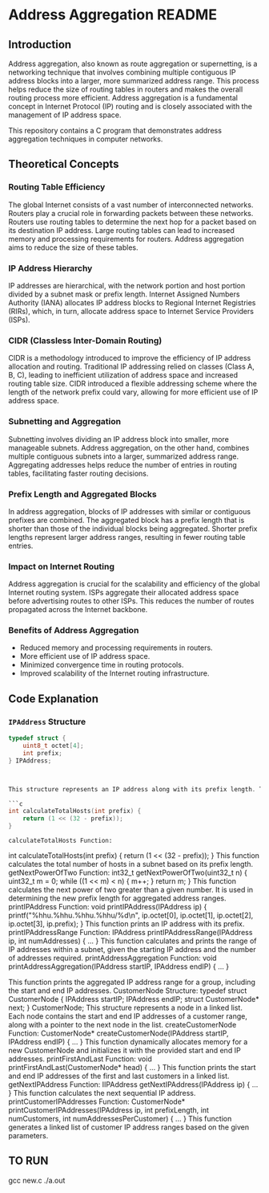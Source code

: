 # Address Aggregation README

## Introduction
Address aggregation, also known as route aggregation or supernetting, is a networking technique that involves combining multiple contiguous IP address blocks into a larger, more summarized address range. This process helps reduce the size of routing tables in routers and makes the overall routing process more efficient. Address aggregation is a fundamental concept in Internet Protocol (IP) routing and is closely associated with the management of IP address space.

This repository contains a C program that demonstrates address aggregation techniques in computer networks.

## Theoretical Concepts

### Routing Table Efficiency
The global Internet consists of a vast number of interconnected networks. Routers play a crucial role in forwarding packets between these networks. Routers use routing tables to determine the next hop for a packet based on its destination IP address. Large routing tables can lead to increased memory and processing requirements for routers. Address aggregation aims to reduce the size of these tables.

### IP Address Hierarchy
IP addresses are hierarchical, with the network portion and host portion divided by a subnet mask or prefix length. Internet Assigned Numbers Authority (IANA) allocates IP address blocks to Regional Internet Registries (RIRs), which, in turn, allocate address space to Internet Service Providers (ISPs).

### CIDR (Classless Inter-Domain Routing)
CIDR is a methodology introduced to improve the efficiency of IP address allocation and routing. Traditional IP addressing relied on classes (Class A, B, C), leading to inefficient utilization of address space and increased routing table size. CIDR introduced a flexible addressing scheme where the length of the network prefix could vary, allowing for more efficient use of IP address space.

### Subnetting and Aggregation
Subnetting involves dividing an IP address block into smaller, more manageable subnets. Address aggregation, on the other hand, combines multiple contiguous subnets into a larger, summarized address range. Aggregating addresses helps reduce the number of entries in routing tables, facilitating faster routing decisions.

### Prefix Length and Aggregated Blocks
In address aggregation, blocks of IP addresses with similar or contiguous prefixes are combined. The aggregated block has a prefix length that is shorter than those of the individual blocks being aggregated. Shorter prefix lengths represent larger address ranges, resulting in fewer routing table entries.

### Impact on Internet Routing
Address aggregation is crucial for the scalability and efficiency of the global Internet routing system. ISPs aggregate their allocated address space before advertising routes to other ISPs. This reduces the number of routes propagated across the Internet backbone.

### Benefits of Address Aggregation
- Reduced memory and processing requirements in routers.
- More efficient use of IP address space.
- Minimized convergence time in routing protocols.
- Improved scalability of the Internet routing infrastructure.

## Code Explanation

### `IPAddress` Structure
```c
typedef struct { 
    uint8_t octet[4]; 
    int prefix; 
} IPAddress;



This structure represents an IP address along with its prefix length. The octet array stores the four octets of the IP address, and the prefix variable stores the length of the prefix.

```c
int calculateTotalHosts(int prefix) { 
    return (1 << (32 - prefix)); 
}

```
	calculateTotalHosts Function:
int calculateTotalHosts(int prefix) { return (1 << (32 - prefix)); }
This function calculates the total number of hosts in a subnet based on its prefix length.
		getNextPowerOfTwo Function:
int32_t getNextPowerOfTwo(uint32_t n) { uint32_t m = 0; while ((1 << m) < n) { m++; } return m; }
This function calculates the next power of two greater than a given number. It is used in determining the new prefix length for aggregated address ranges.
		printIPAddress Function:
void printIPAddress(IPAddress ip) { printf("%hhu.%hhu.%hhu.%hhu/%d\n", ip.octet[0], ip.octet[1], ip.octet[2], ip.octet[3], ip.prefix); }
This function prints an IP address with its prefix.
		printIPAddressRange Function:
IPAddress printIPAddressRange(IPAddress ip, int numAddresses) { ... }
This function calculates and prints the range of IP addresses within a subnet, given the starting IP address and the number of addresses required.
		printAddressAggregation Function:
void printAddressAggregation(IPAddress startIP, IPAddress endIP) { ... }

This function prints the aggregated IP address range for a group, including the start and end IP addresses.
		CustomerNode Structure:
typedef struct CustomerNode { IPAddress startIP; IPAddress endIP; struct CustomerNode* next; } CustomerNode;
This structure represents a node in a linked list. Each node contains the start and end IP addresses of a customer range, along with a pointer to the next node in the list.
		createCustomerNode Function:
CustomerNode* createCustomerNode(IPAddress startIP, IPAddress endIP) { ... }
This function dynamically allocates memory for a new CustomerNode and initializes it with the provided start and end IP addresses.
		printFirstAndLast Function:
void printFirstAndLast(CustomerNode* head) { ... }
This function prints the start and end IP addresses of the first and last customers in a linked list.
		getNextIPAddress Function:
IIPAddress getNextIPAddress(IPAddress ip) { ... }
This function calculates the next sequential IP address.
		printCustomerIPAddresses Function:
CustomerNode* printCustomerIPAddresses(IPAddress ip, int prefixLength, int numCustomers, int numAddressesPerCustomer) { ... }
This function generates a linked list of customer IP address ranges based on the given parameters.



## TO RUN
gcc new.c
./a.out

